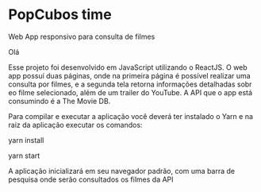 # PopCubos time
Web App responsivo para consulta de filmes 

Olá

Esse projeto foi desenvolvido em JavaScript utilizando o ReactJS.
O web app possuí duas páginas, onde na primeira página é possível realizar uma consulta por filmes, e a segunda tela retorna informações detalhadas sobr eo filme selecionado, além de um trailer do YouTube.
A API que o app está consumindo é a The Movie DB.

Para compilar e executar a aplicação você deverá ter instalado o Yarn e na raiz da aplicação executar os comandos:

yarn install

yarn start

A aplicação inicializará em seu navegador padrão, com uma barra de pesquisa onde serão consultados os filmes da API


